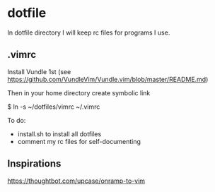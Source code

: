 # dotfile
In dotfile directory I will keep rc files for programs I use.


.vimrc
------
Install Vundle 1st (see https://github.com/VundleVim/Vundle.vim/blob/master/README.md)

Then in your home directory create symbolic link

$ ln -s ~/dotfiles/vimrc ~/.vimrc

To do:
- install.sh to install all dotfiles
- comment my rc files for self-documenting


Inspirations
------------
https://thoughtbot.com/upcase/onramp-to-vim

